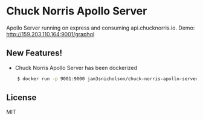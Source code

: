 # Chuck Norris Apollo Server
 Apollo Server running on express and consuming api.chucknorris.io.
Demo: http://159.203.110.164:9001/graphql

## New Features!

  -  Chuck Norris Apollo Server has been dockerized

```sh
    $ docker run -p 9001:9000 jam3snicholson/chuck-norris-apollo-server
```

License
----

MIT
